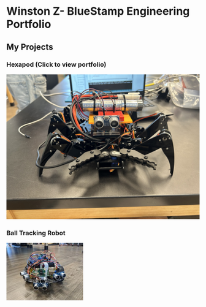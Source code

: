 # Winston Z- BlueStamp Engineering Portfolio

## My Projects

### Hexapod (Click to view portfolio)
[![Project 1](ModifiedHexapod.jpg)](./hexapodproject.md)

### Ball Tracking Robot
[![Project 2](FrontofRobot.jpg)](./balltracking.md)

